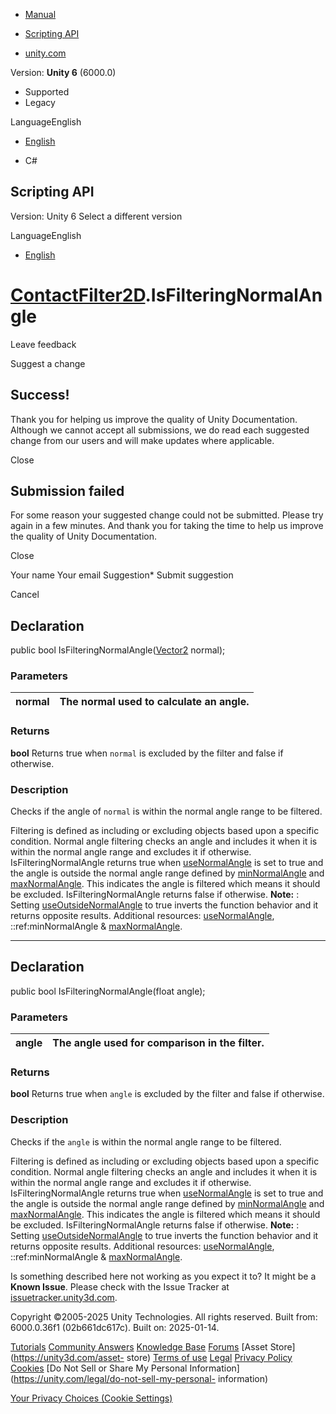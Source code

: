 [ ]()

  * [Manual](../Manual/index.html)
  * [Scripting API](../ScriptReference/index.html)

  * [unity.com](https://unity.com/)

Version: **Unity 6** (6000.0)

  * Supported
  * Legacy

LanguageEnglish

  * [English]()

  * C#

[ ](https://docs.unity3d.com)

## Scripting API

Version: Unity 6 Select a different version

LanguageEnglish

  * [English]()

#  [ContactFilter2D](ContactFilter2D.html).IsFilteringNormalAngle

Leave feedback

Suggest a change

## Success!

Thank you for helping us improve the quality of Unity Documentation. Although
we cannot accept all submissions, we do read each suggested change from our
users and will make updates where applicable.

Close

## Submission failed

For some reason your suggested change could not be submitted. Please <a>try
again</a> in a few minutes. And thank you for taking the time to help us
improve the quality of Unity Documentation.

Close

Your name Your email Suggestion* Submit suggestion

Cancel

[ ]()

## Declaration

public bool IsFilteringNormalAngle([Vector2](Vector2.html) normal);

### Parameters

normal | The normal used to calculate an angle.  
---|---  
  
### Returns

**bool** Returns true when `normal` is excluded by the filter and false if
otherwise.

### Description

Checks if the angle of `normal` is within the normal angle range to be
filtered.

Filtering is defined as including or excluding objects based upon a specific
condition. Normal angle filtering checks an angle and includes it when it is
within the normal angle range and excludes it if otherwise.
IsFilteringNormalAngle returns true when
[useNormalAngle](ContactFilter2D-useNormalAngle.html) is set to true and the
angle is outside the normal angle range defined by
[minNormalAngle](ContactFilter2D-minNormalAngle.html) and
[maxNormalAngle](ContactFilter2D-maxNormalAngle.html). This indicates the
angle is filtered which means it should be excluded. IsFilteringNormalAngle
returns false if otherwise. **Note:** : Setting
[useOutsideNormalAngle](ContactFilter2D-useOutsideNormalAngle.html) to true
inverts the function behavior and it returns opposite results. Additional
resources: [useNormalAngle](ContactFilter2D-useNormalAngle.html),
::ref:minNormalAngle & [maxNormalAngle](ContactFilter2D-maxNormalAngle.html).

* * *

## Declaration

public bool IsFilteringNormalAngle(float angle);

### Parameters

angle | The angle used for comparison in the filter.  
---|---  
  
### Returns

**bool** Returns true when `angle` is excluded by the filter and false if
otherwise.

### Description

Checks if the `angle` is within the normal angle range to be filtered.

Filtering is defined as including or excluding objects based upon a specific
condition. Normal angle filtering checks an angle and includes it when it is
within the normal angle range and excludes it if otherwise.
IsFilteringNormalAngle returns true when
[useNormalAngle](ContactFilter2D-useNormalAngle.html) is set to true and the
angle is outside the normal angle range defined by
[minNormalAngle](ContactFilter2D-minNormalAngle.html) and
[maxNormalAngle](ContactFilter2D-maxNormalAngle.html). This indicates the
angle is filtered which means it should be excluded. IsFilteringNormalAngle
returns false if otherwise. **Note:** : Setting
[useOutsideNormalAngle](ContactFilter2D-useOutsideNormalAngle.html) to true
inverts the function behavior and it returns opposite results. Additional
resources: [useNormalAngle](ContactFilter2D-useNormalAngle.html),
::ref:minNormalAngle & [maxNormalAngle](ContactFilter2D-maxNormalAngle.html).

Is something described here not working as you expect it to? It might be a
**Known Issue**. Please check with the Issue Tracker at
[issuetracker.unity3d.com](https://issuetracker.unity3d.com).

Copyright ©2005-2025 Unity Technologies. All rights reserved. Built from:
6000.0.36f1 (02b661dc617c). Built on: 2025-01-14.

[Tutorials](https://unity3d.com/learn) [Community
Answers](https://answers.unity3d.com) [Knowledge
Base](https://support.unity3d.com/hc/en-us)
[Forums](https://forum.unity3d.com) [Asset Store](https://unity3d.com/asset-
store) [Terms of use](https://docs.unity3d.com/Manual/TermsOfUse.html)
[Legal](https://unity.com/legal) [Privacy
Policy](https://unity.com/legal/privacy-policy)
[Cookies](https://unity.com/legal/cookie-policy) [Do Not Sell or Share My
Personal Information](https://unity.com/legal/do-not-sell-my-personal-
information)

[Your Privacy Choices (Cookie Settings)](javascript:void\(0\);)

